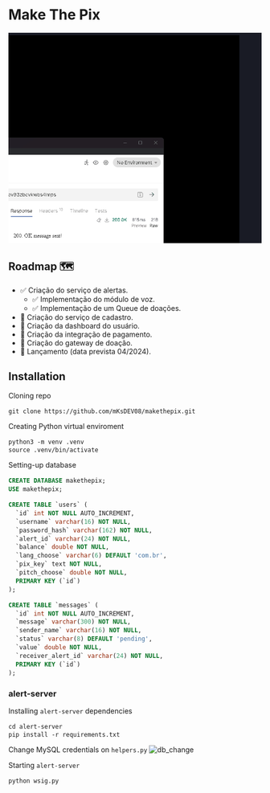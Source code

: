 # Make The Pix

![showcase](https://raw.githubusercontent.com/mKsDEV08/makethepix/master/images/makethepix_showcase.gif)

## Roadmap 🗺️

- ✅ Criação do serviço de alertas.
    - ✅ Implementação do módulo de voz.
    - ✅ Implementação de um Queue de doações.
- 🚧 Criação do serviço de cadastro.
- 🚧 Criação da dashboard do usuário.
- 🚧 Criação da integração de pagamento.
- 🚧 Criação do gateway de doação.
- 🚧 Lançamento (data prevista 04/2024).

## Installation

Cloning repo

```cli
git clone https://github.com/mKsDEV08/makethepix.git
```

Creating Python virtual enviroment

```cli
python3 -m venv .venv
source .venv/bin/activate
```

Setting-up database

```sql
CREATE DATABASE makethepix;
USE makethepix;
```
```sql
CREATE TABLE `users` (
  `id` int NOT NULL AUTO_INCREMENT,
  `username` varchar(16) NOT NULL,
  `password_hash` varchar(162) NOT NULL,
  `alert_id` varchar(24) NOT NULL,
  `balance` double NOT NULL,
  `lang_choose` varchar(6) DEFAULT 'com.br',
  `pix_key` text NOT NULL,
  `pitch_choose` double NOT NULL,
  PRIMARY KEY (`id`)
);
```
```sql
CREATE TABLE `messages` (
  `id` int NOT NULL AUTO_INCREMENT,
  `message` varchar(300) NOT NULL,
  `sender_name` varchar(16) NOT NULL,
  `status` varchar(8) DEFAULT 'pending',
  `value` double NOT NULL,
  `receiver_alert_id` varchar(24) NOT NULL,
  PRIMARY KEY (`id`)
);
```

### alert-server

Installing `alert-server` dependencies

```cli
cd alert-server
pip install -r requirements.txt
```

Change MySQL credentials on `helpers.py`
![db_change](https://raw.githubusercontent.com/mKsDEV08/makethepix/master/images/database_change.gif)

Starting `alert-server`

```cli
python wsig.py
```
